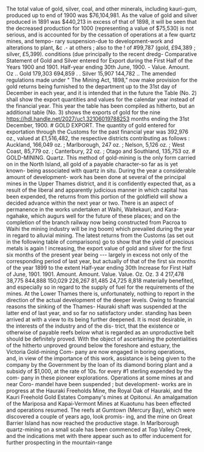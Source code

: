 The total value of gold, silver, coal, and other minerals, including kauri-gum, produced up to end of 1900 was $76,104,981. As the value of gold and silver produced in 1891 was $440,213 in excess of that of 1898, it will be seen that the decreased production for 1000 (representing a value of $75,530) is not serious, and is accounted for by the cessation of operations at a few quartz mines, and tempo- rary suspension-due to development-work and alterations to plant, &c .- at others ; also to the ! of #99,787 (gold, £94,389 ; silver, £5,399). conditions (due principally to the recent dredg- Comparative Statement of Gold and Silver entered for Export during the First Half of the Years 1900 and 1901. Half-year ending 30th June, 1900. - Value. Amount. Oz .. Gold 179,303 694,859 . . Silver 15,907 144,782 .. The amended regulations made under " The Mining Act, 1898," now make provision for the gold returns being furnished to the department up to the 31st day of December in each year, and it is intended that in the future the Table (No. 2) shall show the export quantities and values for the calendar year instead of the financial year. This year the table has been compiled as hitherto, but an additional table (No. 3) shows the exports of gold for the nine https://hdl.handle.net/2027/uc1.32106019788253 months ending the 31st December, 1900. # GOLD EXPORT. The quantity of gold entered for exportation through the Customs for the past financial year was 392,976 oz., valued at £1,516,482, the respective districts contributing as follows : Auckland, 166,049 oz. ; Marlborough, 247 oz. ; Nelson, 5,126 oz. ; West Coast, 85,779 oz. ; Canterbury, 22 oz. ; Otago and Southland, 135,753 oz. # GOLD-MINING. Quartz. This method of gold-mining is the only form carried on in the North Island, all gold of a payable character-so far as is yet known- being associated with quartz in situ. During the year a considerable amount of development- work has been done at several of the principal mines in the Upper Thames district, and it is confidently expected that, as a result of the liberal and apparently judicious manner in which capital has been expended, the returns from this portion of the goldfield will show a decided advance within the next year or two. There is an aspect of permanence in the works undertaken at Waihi, Waitekauri, and Kara- ngahake, which augurs well for the future of these places; and on the completion of the branch railway now being constructed from Pacroa to Waihi the mining industry will be ing boom) which prevailed during the year in regard to alluvial mining. The latest returns from the Customs (as set out in the following table of comparisons) go to show that the yield of precious metals is again ! increasing, the export value of gold and silver for the first six months of the present year being --- largely in excess not only of the corresponding period of last year, but actually of that of the first six months of the year 1899 to the extent Half-year ending 30th Increase for First Half of June, 1901. 1901. Amount. Amount. Value. Value. Oz. Oz. 3 4 217,478 38,775 844,888 150,029 226,267 81,485 24,725 8,818 materially benefited, and especially so in regard to the supply of fuel for the requirements of the mines. At the Lower Thames there is, unfortunately, nothing to report in the direction of the actual development of the deeper levels. Owing to financial reasons the sinking of the Thames- Hauraki shaft was suspended at the latter end of last year, and so far no satisfactory under. standing has been arrived at with a view to its being further deepened. It is most desirable, in the interests of the industry and of the dis- trict, that the existence or otherwise of payable reefs below what is regarded as an unproductive belt should be definitely proved. With the object of ascertaining the potentialities of the hitherto unproved ground below the foreshore and estuary, the Victoria Gold-mining Com- pany are now engaged in boring operations, and, in view of the importance of this work, assistance is being given to the company by the Government by the loan of its diamond boring plant and a subsidy of $1,000, at the rate of 10s. for every #1 sterling expended by the com- pany in these pioneer explorations. Operations at some mines at and near Coro- mandel have been suspended ; but development- works are in progress at the Hauraki Freeholds Mine, the Royal Oak of Hauraki, and the Kauri Freehold Gold Estates Company's mines at Opitonui. An amalgamation of the Mariposa and Kapai-Vermont Mines at Kuaotunu has been effected and operations resumed. The reefs at Gumtown (Mercury Bay), which were discovered a couple of years ago, look promis- ing, and the mine on Great Barrier Island has now reached the productive stage. In Marlborough quartz-mining on a small scale has been commenced at Top Valley Creek, and the indications met with there appear such as to offer inducement for further prospecting in the mountain-range 